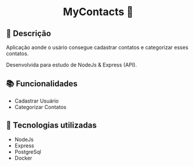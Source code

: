 <h1 align="center"> MyContacts 📱</h1>

## :memo: Descrição
<p>Aplicação aonde o usário consegue cadastrar contatos e categorizar esses contatos.</p> 
<p>Desenvolvida para estudo de NodeJs & Express (API).</p>

## :books: Funcionalidades

<ul>
  <li>Cadastrar Usuário</li>
  <li>Categorizar Contatos</li>
</ul>


## :wrench: Tecnologias utilizadas
<ul>
  <li>NodeJs</li>
  <li>Express</li>
  <li>PostgreSql</li>
  <li>Docker</li>
</ul>

